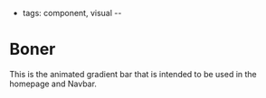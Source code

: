 - tags: component, visual
--
# Boner

This is the animated gradient bar that is intended to be used in the homepage and Navbar.

